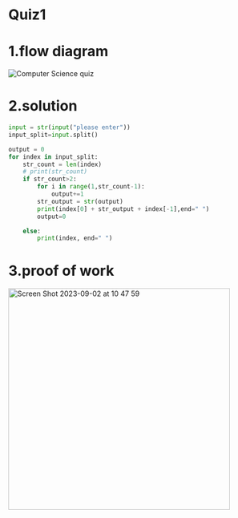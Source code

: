 # Quiz1
# 1.flow diagram
![Computer Science quiz](https://github.com/Happa1/unit1-2024/assets/142579414/521ae213-f788-4672-995e-ce228d1ce966)

# 2.solution
```.py
input = str(input("please enter"))
input_split=input.split()

output = 0
for index in input_split:
    str_count = len(index)
    # print(str_count)
    if str_count>2:
        for i in range(1,str_count-1):
            output+=1
        str_output = str(output)
        print(index[0] + str_output + index[-1],end=" ")
        output=0

    else:
        print(index, end=" ")
```
# 3.proof of work
<img width="442" alt="Screen Shot 2023-09-02 at 10 47 59" src="https://github.com/Happa1/unit1-2024/assets/142579414/9042b57e-457a-49fa-b864-be362ad26b5f">
